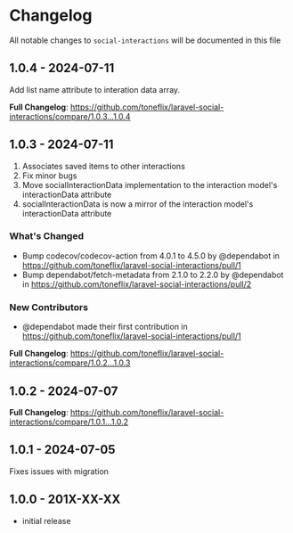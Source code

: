 # Changelog

All notable changes to `social-interactions` will be documented in this file

## 1.0.4 - 2024-07-11

Add list name attribute to interation data array.

**Full Changelog**: https://github.com/toneflix/laravel-social-interactions/compare/1.0.3...1.0.4

## 1.0.3 - 2024-07-11

1. Associates saved items to other interactions
2. Fix minor bugs
3. Move socialInteractionData implementation to the interaction model's interactionData attribute
4. socialInteractionData is now a mirror of the interaction model's interactionData attribute

### What's Changed

* Bump codecov/codecov-action from 4.0.1 to 4.5.0 by @dependabot in https://github.com/toneflix/laravel-social-interactions/pull/1
* Bump dependabot/fetch-metadata from 2.1.0 to 2.2.0 by @dependabot in https://github.com/toneflix/laravel-social-interactions/pull/2

### New Contributors

* @dependabot made their first contribution in https://github.com/toneflix/laravel-social-interactions/pull/1

**Full Changelog**: https://github.com/toneflix/laravel-social-interactions/compare/1.0.2...1.0.3

## 1.0.2 - 2024-07-07

**Full Changelog**: https://github.com/toneflix/laravel-social-interactions/compare/1.0.1...1.0.2

## 1.0.1 - 2024-07-05

Fixes issues with migration

## 1.0.0 - 201X-XX-XX

- initial release
